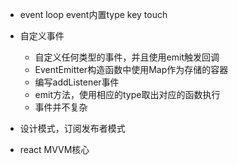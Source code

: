 - event loop   event内置type key touch

- 自定义事件
    - 自定义任何类型的事件，并且使用emit触发回调
    - EventEmitter构造函数中使用Map作为存储的容器
    - 编写addListener事件
    - emit方法，使用相应的type取出对应的函数执行
    - 事件并不复杂

- 设计模式，订阅发布者模式

- react MVVM核心 